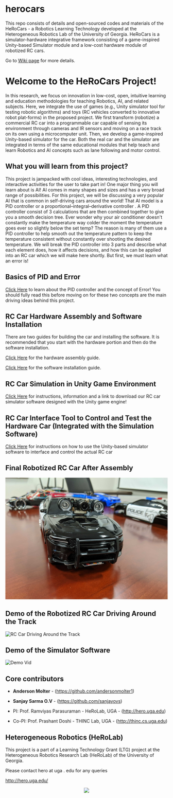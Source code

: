 # herocars
This repo consists of details and open-sourced codes and materials of the HeRoCars - a Robotics Learning Technology developed at the Heterogeneous Robotics Lab of the University of Georgia. HeRoCars is a simulator-hardware integrative framework consisting of a game-inspired Unity-based Simulator module and a low-cost hardware module of robotized RC cars. 

Go to [Wiki page](https://github.com/herolab-uga/herocars/wiki) for more details.

# Welcome to the HeRoCars Project!
In this research, we focus on innovation in low-cost, open, intuitive learning and  education  methodologies  for  teaching  Robotics,  AI,  and  related  subjects. Here,  we  integrate  the  use  of  games  (e.g.,  Unity simulator  tool  for  testing robotic algorithms) and toys (RC vehicles converted to innovative robot plat-forms) in the proposed project. We first transform (robotize) a commercial RC car into a programmable car capable of sensing its environment through cameras and IR sensors and moving on a race track on its own using a microcomputer unit. Then, we develop a game-inspired Unity-based simulator for the car. Both the real car and the simulator are integrated in terms of the same educational modules that help teach and learn Robotics and AI concepts such as lane following and motor control.


## What you will learn from this project?
This project is jampacked with cool ideas, interesting technologies, and interactive activities for the user to take part in! One major thing you will learn about is AI! AI comes in many shapes and sizes and has a very broad range of possibilities. For this project, we will be discussing a very popular AI that is common in self-driving cars around the world! That AI model is a PID controller or a proportional–integral–derivative controller . A PID controller consist of 3 calculations that are then combined together to give you a smooth decision tree. Ever wonder why your air conditioner doesn't constantly make the temperature way colder the moment the temperature goes ever so slightly below the set temp? The reason is many of them use a PID controller to help smooth out the temperature pattern to keep the temperature consistent without constantly over shooting the desired temperature. We will break the PID controller into 3 parts and describe what each element does, how it affects decisions, and how this can be applied into an RC car which we will make here shortly. But first, we must learn what an error is!

## Basics of PID and Error
[Click Here](https://github.com/herolab-uga/herocars/wiki/PID-Controller-and-Error) to learn about the PID controller and the concept of Error! You should fully read this before moving on for these two concepts are the main driving ideas behind this project.

## RC Car Hardware Assembly and Software Installation
There are two guides for building the car and installing the software. It is recommended that you start with the hardware portion and then do the software installation. 

[Click Here](https://github.com/herolab-uga/herocars/wiki/Hardware-Assembly-Guide) for the hardware assembly guide.

[Click Here](https://github.com/herolab-uga/herocars/wiki/Software-Assembly-Guide) for the software installation guide.

## RC Car Simulation in Unity Game Environment
[Click Here](https://github.com/herolab-uga/herocars/wiki/Simulator-Instructions) for instructions, information and a link to download our RC car simulator software designed with the Unity game engine!


## RC Car Interface Tool to Control and Test the Hardware Car (Integrated with the Simulation Software)
[Click Here](https://github.com/herolab-uga/herocars/wiki/RC-Car-Interface) for instructions on how to use the Unity-based simulator software to interface and control the actual RC car

## Final Robotized RC Car After Assembly
![RC Car](https://github.com/herolab-uga/herocars/blob/main/Images/PoliceCam.jpg?raw=true)
## Demo of the Robotized RC Car Driving Around the Track
![RC Car Driving Around the Track](https://github.com/herolab-uga/herocars/blob/main/Images/CarDriving.gif)
## Demo of the Simulator Software
![Demo Vid](https://github.com/herolab-uga/herocars/blob/main/Images/DemoVid.gif)



## Core contributors

* **Anderson Molter** - (https://github.com/andersonmolter1)

* **Sanjay Sarma O.V** - (https://github.com/sanjayovs)

* PI: Prof. Ramviyas Parasuraman - HeRoLab,  UGA - (http://hero.uga.edu)

* Co-PI: Prof. Prashant Doshi - THINC Lab, UGA - (http://thinc.cs.uga.edu)





## Heterogeneous Robotics (HeRoLab)

This project is a part of a Learning Technology Grant (LTG) project at the Heterogeneous Robotics Research Lab (HeRoLab) of the University of Georgia.

Please contact hero at uga . edu for any queries

http://hero.uga.edu/

<p align="center">
<img src="http://hero.uga.edu/wp-content/uploads/2021/04/herolab_newlogo_whitebg.png" width="300">
</p>


